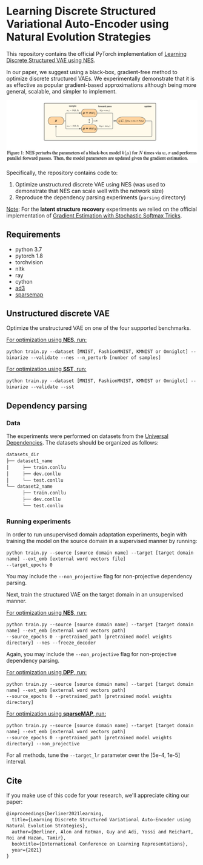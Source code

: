 # Learning Discrete Structured Variational Auto-Encoder using Natural Evolution Strategies

This repository contains the official PyTorch implementation of [Learning Discrete Structured VAE using NES](https://openreview.net/pdf?id=JJCjv4dAbyL).

In our paper, we suggest using a black-box, gradient-free method to optimize discrete structured VAEs.
We experimentally demonstrate that it is as effective as popular gradient-based approximations although
being more general, scalable, and simpler to implement.

![alt text](./figures/nes_illustration.png)

Specifically, the repository contains code to:
1) Optimize unstructured discrete VAE using NES (was used to demonstrate that NES can scale well with the network size)
2) Reproduce the dependency parsing experiments (`parsing` directory)

<u>Note</u>: For the <b>latent structure recovery</b> experiments we relied on
the official implementation of [Gradient Estimation with
Stochastic Softmax Tricks](https://github.com/choidami/sst).

## Requirements
* python 3.7
* pytorch 1.8
* torchvision
* nltk
* ray
* cython
* [ad3](https://github.com/andre-martins/ad3)
* [sparsemap](https://github.com/vene/sparsemap)

## Unstructured discrete VAE
Optimize the unstructured VAE on one of the four supported benchmarks.

<u>For optimization using <b>NES</b>, run:</u>
```
python train.py --dataset [MNIST, FashionMNIST, KMNIST or Omniglot] --binarize --validate --nes --n_perturb [number of samples]
```

<u>For optimization using <b>SST</b>, run:</u>
```
python train.py --dataset [MNIST, FashionMNIST, KMNIST or Omniglot] --binarize --validate --sst
```

## Dependency parsing

### Data 
The experiments were performed on datasets from the [Universal Dependencies](https://universaldependencies.org/).
The datasets should be organized as follows:
```bash
datasets_dir
├── dataset1_name
│     ├── train.conllu
│     ├── dev.conllu
│     └── test.conllu
└── dataset2_name
      ├── train.conllu
      ├── dev.conllu
      └── test.conllu
```

### Running experiments
In order to run unsupervised domain adaptation experiments,
begin with training the model on the source domain in a supervised manner by running:
```
python train.py --source [source domain name] --target [target domain name] --ext_emb [external word vectors file]
--target_epochs 0
```
You may include the `--non_projective` flag for non-projective dependency parsing.

Next, train the structured VAE on the target domain in an unsupervised manner.

<u>For optimization using <b>NES</b>, run:</u>
```
python train.py --source [source domain name] --target [target domain name] --ext_emb [external word vectors path]
--source_epochs 0 --pretrained_path [pretrained model weights directory] --nes --freeze_decoder
```
Again, you may include the `--non_projective` flag for non-projective dependency parsing.

<u>For optimization using <b>DPP</b>, run:</u>
```
python train.py --source [source domain name] --target [target domain name] --ext_emb [external word vectors path]
--source_epochs 0 --pretrained_path [pretrained model weights directory]
```

<u>For optimization using <b>sparseMAP</b>, run:</u>
```
python train.py --source [source domain name] --target [target domain name] --ext_emb [external word vectors path]
--source_epochs 0 --pretrained_path [pretrained model weights directory] --non_projective
```

For all methods, tune the `--target_lr` parameter over the [5e-4, 1e-5] interval.

## Cite
If you make use of this code for your research, we'll appreciate citing our paper:
```
@inproceedings{berliner2021learning,
  title={Learning Discrete Structured Variational Auto-Encoder using Natural Evolution Strategies},
  author={Berliner, Alon and Rotman, Guy and Adi, Yossi and Reichart, Roi and Hazan, Tamir},
  booktitle={International Conference on Learning Representations},
  year={2021}
}
```

